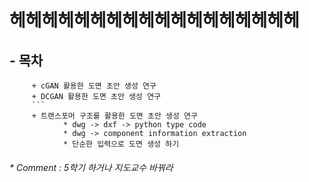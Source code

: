 # 헤헤헤헤헤헤헤헤헤헤헤헤헤헤헤헤헤헤
##  - 목차
         + cGAN 활용한 도면 초안 생성 연구
         + DCGAN 활용한 도면 초안 생성 연구
         ```
         + 트랜스포머 구조를 활용한 도면 초안 생성 연구
                * dwg -> dxf -> python type code
                * dwg -> component information extraction
                * 단순한 입력으로 도면 생성 하기
######                * Comment : 5학기 하거나 지도교수 바꿔라